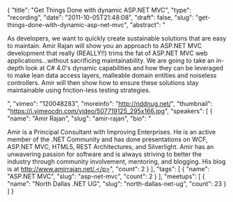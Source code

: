 {
  "title": "Get Things Done with dynamic ASP.NET MVC",
  "type": "recording",
  "date": "2011-10-05T21:48:08",
  "draft": false,
  "slug": "get-things-done-with-dynamic-asp-net-mvc",
  "abstract": "<p>As developers, we want to quickly create sustainable solutions that are easy to maintain. Amir Rajan will show you an approach to ASP.NET MVC development that really (REALLY!!) trims the fat of ASP.NET MVC web applications...without sacrificing maintainability. We are going to take an in-depth look at C# 4.0's dynamic capabilities and how they can be leveraged to make lean data access layers, malleable domain entities and noiseless controllers. Amir will then show how to ensure these solutions stay maintainable using friction-less testing strategies.</p>",
  "vimeo": "120048283",
  "moreinfo": "http://nddnug.net/",
  "thumbnail": "https://i.vimeocdn.com/video/507719125_295x166.jpg",
  "speakers": [
    {
      "name": "Amir Rajan",
      "slug": "amir-rajan",
      "bio": "<p>Amir is a Principal Consultant with Improving Enterprises. He is an active member of the .NET Community and has done presentations on WCF, ASP.NET MVC, HTML5, REST Architectures, and Silverlight. Amir has an unwavering passion for software and is always striving to better the industry through community involvement, mentoring, and blogging. His blog is at http://www.amirrajan.net/.</p>",
      "count": 2
    }
  ],
  "tags": [
    {
      "name": "ASP.NET MVC",
      "slug": "asp-net-mvc",
      "count": 2
    }
  ],
  "meetups": [
    {
      "name": "North Dallas .NET UG",
      "slug": "north-dallas-net-ug",
      "count": 23
    }
  ]
}